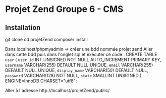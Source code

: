 Projet Zend Groupe 6 - CMS
=======================

Installation
------------

git clone
cd projetZend
composer install

Dans localhost/phpmyadmin => créer une bdd nommée projet zend
Aller dans cette bdd puis dans l'onglet sql et exécuter ce code :
    CREATE TABLE `user`
    (
        `user_id`       INT UNSIGNED NOT NULL AUTO_INCREMENT PRIMARY KEY,
        `username`      VARCHAR(255) DEFAULT NULL UNIQUE,
        `email`         VARCHAR(255) DEFAULT NULL UNIQUE,
        `display_name`  VARCHAR(50) DEFAULT NULL,
        `password`      VARCHAR(128) NOT NULL,
        `state`         SMALLINT UNSIGNED
    ) ENGINE=InnoDB CHARSET="utf8";

Aller à l'adresse http://localhost/projetZend/public/